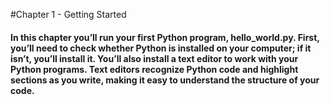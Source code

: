 #Chapter 1 - Getting Started

#### In this chapter you’ll run your first Python program, hello_world.py. First, you’ll need to check whether Python is installed on your computer; if it isn’t, you’ll install it. You’ll also install a text editor to work with your Python programs. Text editors recognize Python code and highlight sections as you write, making it easy to understand the structure of your code.
